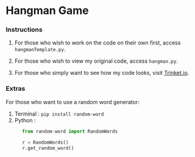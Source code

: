 # Hangman Game #

### Instructions ###
1) For those who wish to work on the code on their own first, access `hangmanTemplate.py`.

2) For those who wish to view my original code, access `hangman.py`.

3) For those who simply want to see how my code looks, visit [Trinket.io](https://trinket.io/python3/0ef3e03def?outputOnly=true&runOption=run&start=result&showInstructions=true).

### Extras ###
For those who want to use a random word generator:

1) Terminal : `pip install random-word`<br>
2) Python :
```python
      from random-word import RandomWords

      r = RandomWords()
      r.get_random_word()
```

